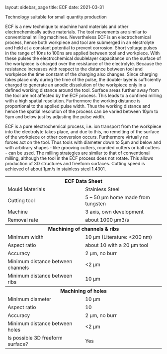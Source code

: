 layout: sidebar_page
title: ECF 
date: 2021-03-31

Technology suitable for small quantity production

ECF is a new technique to machine hard materials and other electrochemically active materials. The tool movements are similar to conventional milling machines. Nevertheless ECF is an electrochemical process, hence both workpiece and tool are submerged in an electrolyte and held at a constant potential to prevent corrosion. Short voltage pulses in the range of 10ns to 100ns are applied between tool and workpiece. With these pulses the electrochemical doublelayer capacitance on the surface of the workpiece is charged over the resistance of the electrolyte. Because the resistance increases with respect to the distance between tool and workpiece the time constant of the charging also changes. Since charging takes place only during the time of the pulse, the double-layer is sufficiently charged to generate an anodic dissolution of the workpiece only in a defined working distance around the tool. Surface areas further away from the tool are not affected by the ECF process. This leads to a confined milling with a high spatial resolution. Furthermore the working distance is proportional to the applied pulse width. Thus the working distance and hence the spatial resolution of the process can be varied between 10µm to 5µm and below just by adjusting the pulse width.

ECF is a pure electrochemical process, i.e. ion transport from the workpiece into the electrolyte takes place, and due to this, no remelting of the surface of the workpiece or other conversion occurs. Furthermore virtually no forces act on the tool. Thus tools with diameter down to 5µm and below and with arbitrary shapes - like grooving cutters, rounded cutters or ball cutters - can be used. The milling strategies are similar to that of conventional milling, although the tool in the ECF process does not rotate. This allows production of 3D structures and freeform surfaces. Cutting speed is achieved of about 1µm/s in stainless steel 1.4301.


<table class="info">
<tr><th colspan="2">ECF Data Sheet  </th></tr>
<tr><td>Mould Materials</td><td>Stainless Steel </td></tr>
<tr><td>Cutting tool </td><td>5 – 50 µm home made from tungsten </td></tr>
<tr><td>Machine </td><td>3 axis, own development </td></tr>
<tr><td>Removal rate </td><td>about 1000 µm3/s </td></tr>
<tr><th colspan="2">Machining of channels & ribs </th></tr>
<tr><td>Minimum width </td><td>10 µm (Literature: <200 nm)</td></tr>
<tr><td>Aspect ratio </td><td>about 10 with a 20 µm tool </td></tr>
<tr><td>Accuracy </td><td>2 µm, no burr </td></tr>
<tr><td>Minimum distance between channels </td><td><2 µm </td></tr>
<tr><td>Minimum distance between ribs </td><td>10 µm </td></tr>
<tr><th colspan="2">Machining of holes </th></tr>
<tr><td>Minimum diameter </td><td>10 µm </td></tr>
<tr><td>Aspect ratio </td><td>10 </td></tr>
<tr><td>Accuracy </td><td>2 µm, no burr </td></tr>
<tr><td>Minimum distance between holes </td><td><2 µm </td></tr>
<tr><td>Is possible 3D freeform surface? </td><td>Yes </td></tr>
</table>